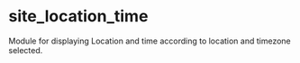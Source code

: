 # site_location_time
Module for displaying Location and time according to location and timezone selected.

